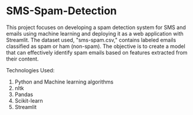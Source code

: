 # SMS-Spam-Detection

This project focuses on developing a spam detection system for SMS and emails using machine learning and deploying it as a web application with Streamlit. The dataset used, "sms-spam.csv," contains labeled emails classified as spam or ham (non-spam). The objective is to create a model that can effectively identify spam emails based on features extracted from their content.

Technologies Used:

1. Python and Machine learning algorithms
2. nltk
3. Pandas
4. Scikit-learn
5. Streamlit

